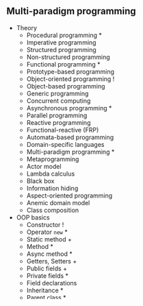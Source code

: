 ## Multi-paradigm programming

- Theory
  - Procedural programming *
  - Imperative programming
  - Structured programming
  - Non-structured programming
  - Functional programming *
  - Prototype-based programming
  - Object-oriented programming !
  - Object-based programming
  - Generic programming
  - Concurrent computing
  - Asynchronous programming *
  - Parallel programming
  - Reactive programming
  - Functional-reactive (FRP)
  - Automata-based programming
  - Domain-specific languages
  - Multi-paradigm programming *
  - Metaprogramming
  - Actor model
  - Lambda calculus
  - Black box
  - Information hiding
  - Aspect-oriented programming
  - Anemic domain model
  - Class composition
- OOP basics
  - Constructor !
  - Operator `new` *
  - Static method +
  - Method *
  - Async method *
  - Getters, Setters +
  - Public fields +
  - Private fields *
  - Field declarations
  - Inheritance *
  - Parent class *
  - Polymorphism ~
  - Abstract class ~
  - Interface *
  - Encapsulation ~
  - Hidden class
  - Object form
  - Instance +
  - Introspection
  - Reflection
  - The diamond problem
- GRASP
  - Information expert
  - Creator
  - Controller
  - Indirection
  - Low coupling
  - High cohesion
  - Protected variations
  - Pure fabrication
- SOLID
  - Single-responsibility principle (SRP) +
  - Open–closed principle (OCP) ~
  - Liskov substitution principle (LSP) ~
  - Interface segregation principle (ISP) ~
  - Dependency inversion principle (DIP) ~
- Patterns
  - Singleton +
  - Factory Method ~
  - Abstract Factory +
  - Adapter ~
  - Observer ~
  - Strategy +
  - Facade +
  - Proxy *
  - Chain of Responsibility ~
  - Command ~
  - Iterator ~
  - State ~
  - Bridge ~
  - Builder ~
  - Prototype ~
  - Composite ~
  - Decorator +
  - Flyweight +
  - Mediator ~
  - Memento ~
  - Template Method ~
  - Visitor ~
  - Reactor ~
  - Active object ~
  - Delegation ~
